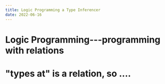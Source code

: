```yaml
---
title: Logic Programming a Type Inferencer
date: 2022-06-16
---
```


# Logic Programming---programming with relations

# "types at" is a relation, so ....


